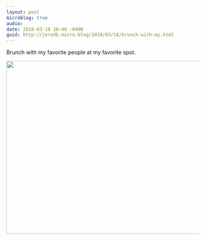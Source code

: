 ```yaml
---
layout: post
microblog: true
audio: 
date: 2018-03-18 10:49 -0400
guid: http://jeredb.micro.blog/2018/03/18/brunch-with-my.html
---
```

Brunch with my favorite people at my favorite spot.

<img src="http://micro.jeredb.com/uploads/2018/0e348a37a7.jpg" width="600" height="451" />
